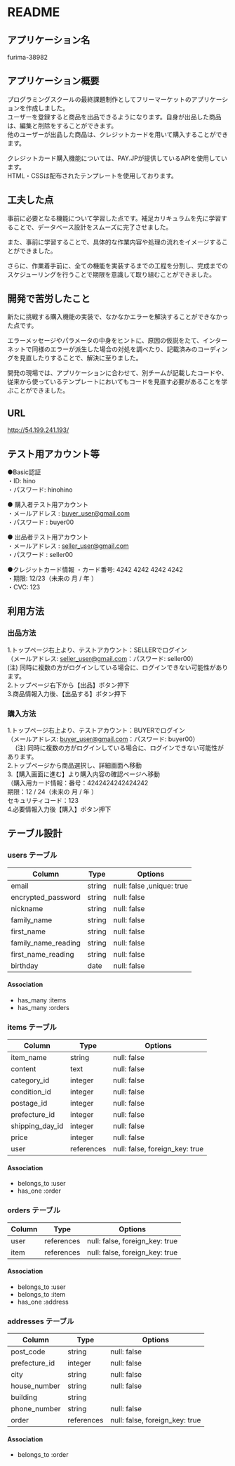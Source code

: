 # README

## アプリケーション名
furima-38982

## アプリケーション概要
プログラミングスクールの最終課題制作としてフリーマーケットのアプリケーションを作成しました。  
ユーザーを登録すると商品を出品できるようになります。自身が出品した商品は、編集と削除をすることができます。  
他のユーザーが出品した商品は、クレジットカードを用いて購入することができます。  

クレジットカード購入機能については、PAY.JPが提供しているAPIを使用しています。  
HTML・CSSは配布されたテンプレートを使用しております。  

## 工夫した点
事前に必要となる機能について学習した点です。補足カリキュラムを先に学習することで、データベース設計をスムーズに完了させました。  
  
  また、事前に学習することで、具体的な作業内容や処理の流れをイメージすることができました。  
  
さらに、作業着手前に、全ての機能を実装するまでの工程を分割し、完成までのスケジューリングを行うことで期限を意識して取り組むことができました。  

## 開発で苦労したこと
新たに挑戦する購入機能の実装で、なかなかエラーを解決することができなかった点です。  
  
エラーメッセージやパラメータの中身をヒントに、原因の仮説をたて、インターネットで同様のエラーが派生した場合の対処を調べたり、記載済みのコーディングを見直したりすることで、解決に至りました。  
  
開発の現場では、アプリケーションに合わせて、別チームが記載したコードや、従来から使っているテンプレートにおいてもコードを見直す必要があることを学ぶことができました。

## URL
http://54.199.241.193/


## テスト用アカウント等
●Basic認証  
    ・ID: hino  
    ・パスワード: hinohino  


● 購入者テスト用アカウント  
    ・メールアドレス : buyer_user@gmail.com  
    ・パスワード    : buyer00  

● 出品者テスト用アカウント  
    ・メールアドレス : seller_user@gmail.com  
    ・パスワード    : seller00      

 ●クレジットカード情報
    ・カード番号: 4242 4242 4242 4242  
    ・期限: 12/23（未来の 月 / 年 ）  
    ・CVC: 123  

## 利用方法
### 出品方法
1.トップページ右上より、テストアカウント：SELLERでログイン  
 （メールアドレス: seller_user@gmail.com：パスワード: seller00）  
  (注) 同時に複数の方がログインしている場合に、ログインできない可能性があります。  
2.トップページ右下から【出品】ボタン押下  
3.商品情報入力後、【出品する】ボタン押下  

### 購入方法
1.トップページ右上より、テストアカウント：BUYERでログイン  
 （メールアドレス: buyer_user@gmail.com：パスワード: buyer00）  
　 (注) 同時に複数の方がログインしている場合に、ログインできない可能性があります。  
2.トップページから商品選択し、詳細画面へ移動  
3.【購入画面に進む】より購入内容の確認ページへ移動  
  （購入用カード情報：番号：4242424242424242  
  期限：12 / 24（未来の 月 / 年 ）  
  セキュリティコード：123  
4.必要情報入力後【購入】ボタン押下  

## テーブル設計

### users テーブル

| Column              | Type   | Options                   |
| ------------------- | ------ | ------------------------- |
| email               | string | null: false ,unique: true |
| encrypted_password  | string | null: false               |
| nickname            | string | null: false               |
| family_name         | string | null: false               |
| first_name          | string | null: false               |
| family_name_reading | string | null: false               |
| first_name_reading  | string | null: false               |
| birthday            | date   | null: false               |

#### Association

- has_many :items
- has_many :orders


### items テーブル

| Column          | Type       | Options                        |
| --------------- | ---------- | ------------------------------ |
| item_name       | string     | null: false                    |
| content         | text       | null: false                    |
| category_id     | integer    | null: false                    |
| condition_id    | integer    | null: false                    |
| postage_id      | integer    | null: false                    |
| prefecture_id   | integer    | null: false                    |
| shipping_day_id | integer    | null: false                    |
| price           | integer    | null: false                    |
| user            | references | null: false, foreign_key: true |

#### Association

- belongs_to  :user
- has_one     :order


### orders テーブル

| Column          | Type       | Options                        |
| --------------- | ---------- | ------------------------------ |
| user            | references | null: false, foreign_key: true |
| item            | references | null: false, foreign_key: true |

#### Association

- belongs_to :user
- belongs_to :item
- has_one    :address


### addresses テーブル

| Column        | Type       | Options                        |
| ------------- | ---------- | ------------------------------ |
| post_code     | string     | null: false                    |
| prefecture_id | integer    | null: false                    |
| city          | string     | null: false                    |
| house_number  | string     | null: false                    |
| building      | string     |                                |
| phone_number  | string     | null: false                    |
| order         | references | null: false, foreign_key: true |

#### Association

- belongs_to :order